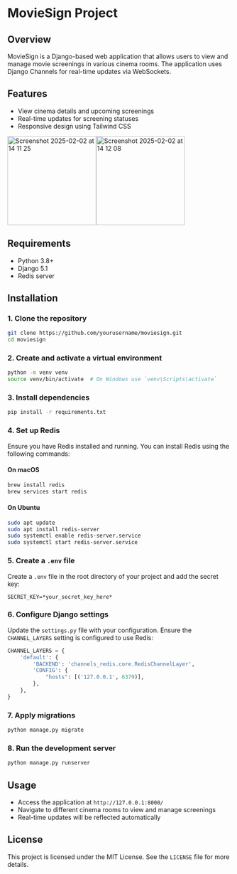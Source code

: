 # MovieSign Project

## Overview
MovieSign is a Django-based web application that allows users to view and manage movie screenings in various cinema rooms. The application uses Django Channels for real-time updates via WebSockets.

## Features
- View cinema details and upcoming screenings
- Real-time updates for screening statuses
- Responsive design using Tailwind CSS

<img height="200" alt="Screenshot 2025-02-02 at 14 11 25" src="https://github.com/user-attachments/assets/51bd7614-118c-470e-b602-9ab0f200fb9d" /><img height="200" alt="Screenshot 2025-02-02 at 14 12 08" src="https://github.com/user-attachments/assets/fd31d889-05c0-4639-baad-61d25e8d9c87" />



## Requirements
- Python 3.8+
- Django 5.1
- Redis server

## Installation

### 1. Clone the repository
```bash
git clone https://github.com/yourusername/moviesign.git
cd moviesign
```

### 2. Create and activate a virtual environment
```bash
python -m venv venv
source venv/bin/activate  # On Windows use `venv\Scripts\activate`
```

### 3. Install dependencies
```bash
pip install -r requirements.txt
```

### 4. Set up Redis
Ensure you have Redis installed and running. You can install Redis using the following commands:

#### On macOS
```bash
brew install redis
brew services start redis
```

#### On Ubuntu
```bash
sudo apt update
sudo apt install redis-server
sudo systemctl enable redis-server.service
sudo systemctl start redis-server.service
```

### 5. Create a `.env` file
Create a `.env` file in the root directory of your project and add the secret key:
```env
SECRET_KEY=*your_secret_key_here*
```

### 6. Configure Django settings
Update the `settings.py` file with your configuration. Ensure the `CHANNEL_LAYERS` setting is configured to use Redis:
```python
CHANNEL_LAYERS = {
    'default': {
        'BACKEND': 'channels_redis.core.RedisChannelLayer',
        'CONFIG': {
            "hosts": [('127.0.0.1', 6379)],
        },
    },
}
```

### 7. Apply migrations
```bash
python manage.py migrate
```

### 8. Run the development server
```bash
python manage.py runserver
```

## Usage
- Access the application at `http://127.0.0.1:8000/`
- Navigate to different cinema rooms to view and manage screenings
- Real-time updates will be reflected automatically

## License
This project is licensed under the MIT License. See the `LICENSE` file for more details.
```
